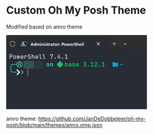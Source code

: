 # Custom Oh My Posh Theme

Modified based on amro theme

![preview](./img/1.png)

amro theme: <https://github.com/JanDeDobbeleer/oh-my-posh/blob/main/themes/amro.omp.json>
